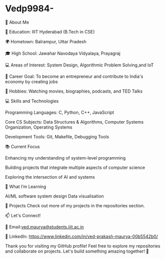# Vedp9984-
🌟 About Me

🏫 Education: IIIT Hyderabad (B.Tech in CSE)

🌍 Hometown: Balrampur, Uttar Pradesh

🎓 High School: Jawahar Navodaya Vidyalaya, Prayagraj

💻 Areas of Interest: System Design, Algorithmic Problem Solving,and IoT

🚀 Career Goal: To become an entrepreneur and contribute to India's economy by creating jobs

🎥 Hobbies: Watching movies, biographies, podcasts, and TED Talks

💻 Skills and Technologies

Programming Languages: C, Python, C++, JavaScript

Core CS Subjects: Data Structures & Algorithms, Computer Systems Organization, Operating Systems

Development Tools: Git, Makefile, Debugging Tools

📚 Current Focus

Enhancing my understanding of system-level programming

Building projects that integrate multiple aspects of computer science

Exploring the intersection of AI and systems

🌱 What I’m Learning

AI/ML
software system design
Data visualisation

💼 Projects
Check out more of my projects in the repositories section.

📫 Let's Connect!

💌 Email:ved.maurya@students.iiit.ac.in

🏢 LinkedIn: https://www.linkedin.com/in/ved-prakash-maurya-00b5542b0/

Thank you for visiting my GitHub profile! Feel free to explore my repositories and collaborate on projects. Let's build something amazing together! 🚀

